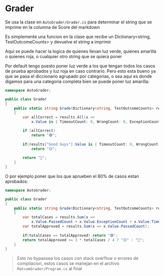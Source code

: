 # Grader

Se usa la clase en `AutoGrader/Grader.cs` para determinar el string que se imprime en la columna de Score del markdown

Es simplemente una funcion en la clase que recibe un Dictionary<string, TestOutcomeCounts> y devuelve el string a
imprimir

Aqui se puede hacer la logica de quienes llevan luz verde, quienes amarilla o quienes roja, o cualquier otro string que
se quiera poner

Por default tengo puesto poner luz verde a los que tengan todos los casos de prueba aprobados y luz roja en caso
contrario. Pero esto esta bueno ya que se pasa el diccionario agrupado por categorias, o sea aqui es donde digamos para
una categoria completa bien se puede poner luz amarilla:

```csharp
namespace AutoGrader;

public class Grader
{
    public static string Grade(Dictionary<string, TestOutcomeCounts> results)
    {
        var allCorrect = results.All(x =>
            x.Value is { TimeoutCount: 0, WrongCount: 0, ExceptionCount: 0 });

        if (allCorrect)
            return "🟢";
            
        if(results["Good Guys"].Value is { TimeoutCount: 0, WrongCount: 0, ExceptionCount: 0 })
            return "🟡";
            
        return "🔴";
    }
}
```

O por ejemplo poner que los que aprueben el 80% de casos estan aprobados:

```csharp
namespace AutoGrader;

public class Grader
{
    public static string Grade(Dictionary<string, TestOutcomeCounts> results)
    {
        var totalCases = results.Sum(x =>
            x.Value.PassedCount + x.Value.ExceptionCount + x.Value.TimeoutCount + x.Value.WrongCount);
        var totalApproved = results.Sum(x => x.Value.PassedCount);
        
        if(totalCases == totalApproved) return "🟢";
        return totalApproved >= 3 * totalCases / 4 ? "🟡" : "🔴";
    }
}
```

> Esto no bypassea los casos con stack overflow o errores de compilacion, estos casos se manejan en el archivo `MatcomGrader/Program.cs` al final